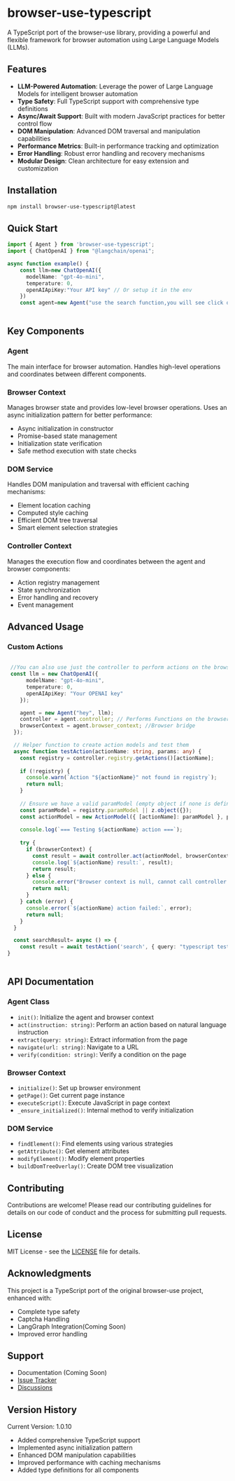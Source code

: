 # browser-use-typescript

A TypeScript port of the browser-use library, providing a powerful and flexible framework for browser automation using Large Language Models (LLMs).

## Features

- **LLM-Powered Automation**: Leverage the power of Large Language Models for intelligent browser automation
- **Type Safety**: Full TypeScript support with comprehensive type definitions
- **Async/Await Support**: Built with modern JavaScript practices for better control flow
- **DOM Manipulation**: Advanced DOM traversal and manipulation capabilities
- **Performance Metrics**: Built-in performance tracking and optimization
- **Error Handling**: Robust error handling and recovery mechanisms
- **Modular Design**: Clean architecture for easy extension and customization

## Installation

```bash
npm install browser-use-typescript@latest
```

## Quick Start

```typescript
import { Agent } from 'browser-use-typescript';
import { ChatOpenAI } from "@langchain/openai";

async function example() {
    const llm=new ChatOpenAI({
      modelName: "gpt-4o-mini", 
      temperature: 0,
      openAIApiKey:"Your API key" // Or setup it in the env
    })  
    const agent=new Agent("use the search function,you will see click on the captcha green button, click it and then try using the search function again tell me which domnain you land on the last time",llm)
    
```

## Key Components

### Agent
The main interface for browser automation. Handles high-level operations and coordinates between different components.

### Browser Context
Manages browser state and provides low-level browser operations. Uses an async initialization pattern for better performance:
- Async initialization in constructor
- Promise-based state management
- Initialization state verification
- Safe method execution with state checks

### DOM Service
Handles DOM manipulation and traversal with efficient caching mechanisms:
- Element location caching
- Computed style caching
- Efficient DOM tree traversal
- Smart element selection strategies

### Controller Context
Manages the execution flow and coordinates between the agent and browser components:
- Action registry management
- State synchronization
- Error handling and recovery
- Event management

## Advanced Usage

### Custom Actions
```typescript

 //You can also use just the controller to perform actions on the browser, or expose them as tools(Example coming soon)
 const llm = new ChatOpenAI({
      modelName: "gpt-4o-mini",
      temperature: 0,
      openAIApiKey: "Your OPENAI key"
    });

    agent = new Agent("hey", llm);
    controller = agent.controller; // Performs Functions on the browser
    browserContext = agent.browser_context; //Browser bridge
  });

  // Helper function to create action models and test them
  async function testAction(actionName: string, params: any) {
    const registry = controller.registry.getActions()[actionName];
    
    if (!registry) {
      console.warn(`Action "${actionName}" not found in registry`);
      return null;
    }
    
    // Ensure we have a valid paramModel (empty object if none is defined)
    const paramModel = registry.paramModel || z.object({});
    const actionModel = new ActionModel({ [actionName]: paramModel }, params);
    
    console.log(`=== Testing ${actionName} action ===`);
    
    try {
      if (browserContext) {
        const result = await controller.act(actionModel, browserContext, agent.settings.page_extraction_llm);
        console.log(`${actionName} result:`, result);
        return result;
      } else {
        console.error("Browser context is null, cannot call controller.act");
        return null;
      }
    } catch (error) {
      console.error(`${actionName} action failed:`, error);
      return null;
    }
  }

  const searchResult= async () => {
    const result = await testAction('search', { query: "typescript testing" });
}
   

```

## API Documentation

### Agent Class
- `init()`: Initialize the agent and browser context
- `act(instruction: string)`: Perform an action based on natural language instruction
- `extract(query: string)`: Extract information from the page
- `navigate(url: string)`: Navigate to a URL
- `verify(condition: string)`: Verify a condition on the page

### Browser Context
- `initialize()`: Set up browser environment
- `getPage()`: Get current page instance
- `executeScript()`: Execute JavaScript in page context
- `_ensure_initialized()`: Internal method to verify initialization

### DOM Service
- `findElement()`: Find elements using various strategies
- `getAttribute()`: Get element attributes
- `modifyElement()`: Modify element properties
- `buildDomTreeOverlay()`: Create DOM tree visualization

## Contributing

Contributions are welcome! Please read our contributing guidelines for details on our code of conduct and the process for submitting pull requests.

## License

MIT License - see the [LICENSE](LICENSE) file for details.

## Acknowledgments

This project is a TypeScript port of the original browser-use project, enhanced with:
- Complete type safety
- Captcha Handling
- LangGraph Integration(Coming Soon)
- Improved error handling

## Support

- Documentation (Coming Soon)
- [Issue Tracker](https://github.com/yourusername/browser-use-typescript/issues)
- [Discussions](https://github.com/yourusername/browser-use-typescript/discussions)

## Version History

Current Version: 1.0.10
- Added comprehensive TypeScript support
- Implemented async initialization pattern
- Enhanced DOM manipulation capabilities
- Improved performance with caching mechanisms
- Added type definitions for all components
